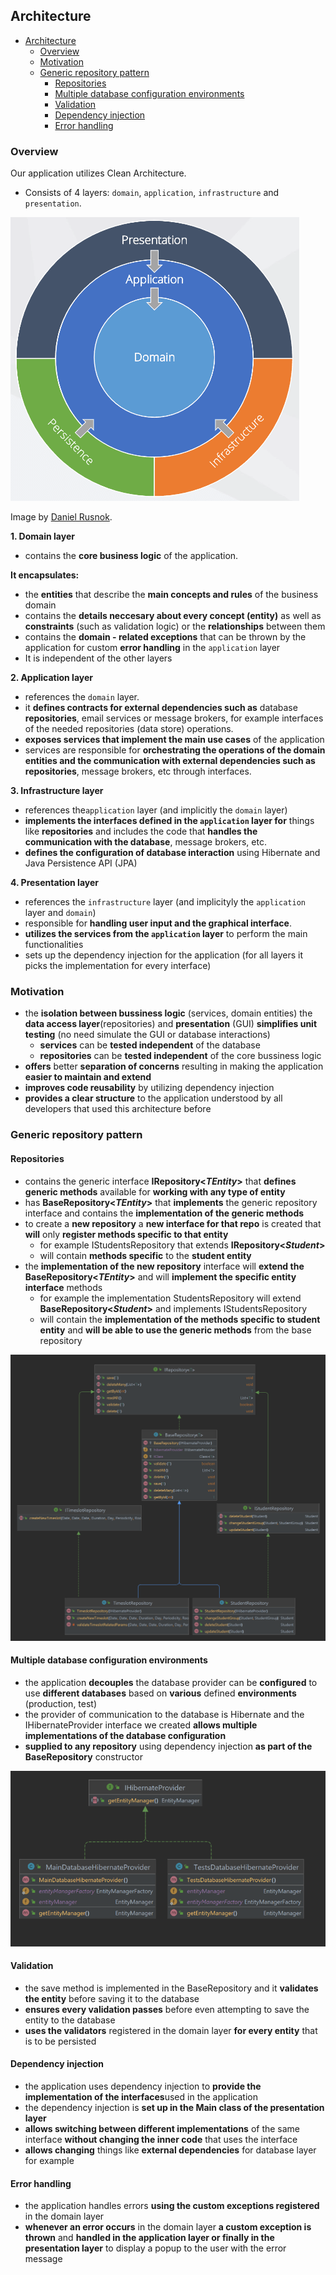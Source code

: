 ## Architecture

- [Architecture](#architecture)
  - [Overview](#overview)
  - [Motivation](#motivation)
  - [Generic repository pattern](#generic-repository-pattern)
    - [Repositories](#repositories)
    - [Multiple database configuration environments](#multiple-database-configuration-environments)
    - [Validation](#validation)
    - [Dependency injection](#dependency-injection)
    - [Error handling](#error-handling)

### Overview

Our application utilizes Clean Architecture.

- Consists of 4 layers: `domain`, `application`, `infrastructure` and `presentation`.

![diagram](../img/onion_diagram.png)

Image by [Daniel Rusnok](https://dev.to/danielrusnok).

**1. Domain layer**
- contains the **core business logic** of the application.

**It encapsulates:** 
- the **entities** that describe the **main concepts and rules** of the business domain
- contains the **details neccesary about every concept (entity)** as well as **constraints** (such as validation logic) or the **relationships** between them
- contains the **domain - related exceptions** that can be thrown by the application for custom **error handling** in the `application` layer
- It is independent of the other layers 

**2. Application layer**

- references the `domain` layer.
- it **defines contracts for external dependencies such as** database **repositories**, email services or message brokers, for example interfaces of the needed repositories (data store) operations.
- **exposes services that implement the main use cases** of the application
- services are responsible for **orchestrating the operations of the domain entities and the communication with external dependencies such as repositories**, message brokers, etc through interfaces.

**3. Infrastructure layer**

- references the`application` layer (and implicitly the `domain` layer)
- **implements the interfaces defined in the `application` layer for** things like **repositories** and includes the code that **handles the communication with the database**, message brokers, etc.
- **defines the configuration of database interaction** using Hibernate and Java Persistence API (JPA)

**4. Presentation layer**

- references the `infrastructure` layer (and implicityly the `application` layer and `domain`)
- responsible for **handling user input and the graphical interface**.
- **utilizes the services from the `application` layer** to perform the main functionalities
- sets up the dependency injection for the application (for all layers it picks the implementation for every interface)

### Motivation


- the **isolation between bussiness logic** (services, domain entities) the **data access layer**(repositories) and **presentation** (GUI) **simplifies unit testing** (no need simulate the GUI or database interactions)
  - **services** can be **tested independent** of the database
  - **repositories** can be **tested independent** of the core bussiness logic
- **offers** better **separation of concerns** resulting in making the application **easier to maintain and extend**
- **improves code reusability** by utilizing dependency injection
- **provides a clear structure** to the application understood by all developers that used this architecture before

### Generic repository pattern

#### Repositories

- contains the generic interface **IRepository&lt;_TEntity_&gt;** that **defines generic methods** available for **working with any type of entity**
- has **BaseRepository&lt;_TEntity_&gt;** that **implements** the generic repository interface and contains the **implementation of the generic methods**
- to create a **new repository** a **new interface for that repo** is created that **will** only **register methods specific to that entity** 
    - for example IStudentsRepository that extends **IRepository&lt;_Student_&gt;**
    - will contain **methods specific** to the **student entity**
- the **implementation of the new repository** interface will **extend the BaseRepository&lt;_TEntity_&gt;** and will **implement the specific entity interface** methods
    - for example the implementation StudentsRepository will extend **BaseRepository&lt;_Student_&gt;** and implements IStudentsRepository
    - will contain the **implementation of the methods specific to student entity** and **will be able to use the generic methods** from the base repository


![diagram repository](../img/dataaccess_example_Repository_only.png)

#### Multiple database configuration environments 

- the application **decouples** the database provider can be **configured** to use **different databases** based on **various** defined **environments** (production, test)
- the provider of communication to the database is Hibernate and the IHibernateProvider interface we created **allows multiple implementations of the database configuration**
- **supplied to any repository** using dependency injection **as part of the BaseRepository** constructor

![diagram multiple environments](../img/Multiple_Database_Configurations.png)

#### Validation

- the save method is implemented in the BaseRepository and it **validates the entity** before saving it to the database
- **ensures every validation passes** before even attempting to save the entity to the database
- **uses the validators** registered in the domain layer **for every entity** that is to be persisted


#### Dependency injection

- the application uses dependency injection to **provide the implementation of the interfaces**used in the application
- the dependency injection is **set up in the Main class of the presentation layer**
- **allows switching between different implementations** of the same interface **without changing the inner code** that uses the interface
- **allows changing** things like **external dependencies** for database layer for example

#### Error handling

- the application handles errors **using the custom exceptions registered** in the domain layer
- **whenever an error occurs** in the domain layer **a custom exception is thrown** and **handled in the application layer or finally in the presentation layer** to display a popup to the user with the error message
  